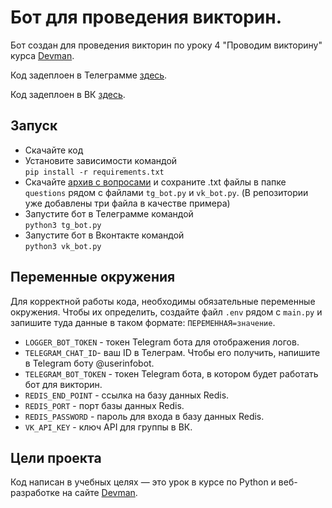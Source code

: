 # Бот для проведения викторин.

Бот создан для проведения викторин по уроку 4 "Проводим викторину" курса [Devman](https://dvmn.org).

Код задеплоен в Телеграмме [здесь](https://t.me/quiz_devman_tb_bot).

Код задеплоен в ВК [здесь](https://vk.com/public215676950).

## Запуск

- Скачайте код
- Установите зависимости командой  
```pip install -r requirements.txt```
- Скачайте [архив с вопросами](https://dvmn.org/media/modules_dist/quiz-questions.zip) и сохраните .txt файлы в папке `questions` рядом с файлами `tg_bot.py` и `vk_bot.py`. (В репозитории уже добавлены три файла в качестве примера)
- Запустите бот в Телеграмме командой  
```python3 tg_bot.py```
- Запустите бот в Вконтакте командой  
```python3 vk_bot.py```

## Переменные окружения

Для корректной работы кода, необходимы обязательные переменные окружения. Чтобы их определить, создайте файл `.env` рядом с `main.py` и запишите туда данные в таком формате: `ПЕРЕМЕННАЯ=значение`.

* `LOGGER_BOT_TOKEN` - токен Telegram бота для отображения логов.
* `TELEGRAM_CHAT_ID`- ваш ID в Телеграм. Чтобы его получить, напишите в Telegram боту @userinfobot.
* `TELEGRAM_BOT_TOKEN` - токен Telegram бота, в котором будет работать бот для викторин.
* `REDIS_END_POINT` - ссылка на базу данных Redis.
* `REDIS_PORT` - порт базы данных Redis.
* `REDIS_PASSWORD` - пароль для входа в базу данных Redis.
* `VK_API_KEY` - ключ API для группы в ВК.

## Цели проекта

Код написан в учебных целях — это урок в курсе по Python и веб-разработке на сайте [Devman](https://dvmn.org).
